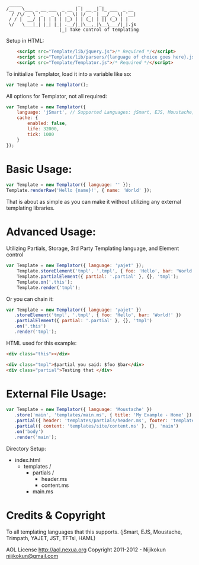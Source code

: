 ```
 _____                     _       _             
/__   \___ _ __ ___  _ __ | | __ _| |_ ___  _ __ 
  / /\/ _ \ '_ ` _ \| '_ \| |/ _` | __/ _ \| '__|
 / / |  __/ | | | | | |_) | | (_| | || (_) | |   
 \/   \___|_| |_| |_| .__/|_|\__,_|\__\___/|_|.js
                    |_| Take control of templating          
```


Setup in HTML:

```html
    <script src="Template/lib/jquery.js">/* Required */</script>
    <script src="Template/lib/parsers/{language of choice goes here}.js">/* Required if utilizing 3rd party langauge */</script>
    <script src="Template/Templator.js">/* Required */</script>
```

To initialize Templator, load it into a variable like so:

```javascript
var Template = new Templator();
```

All options for Templator, not all required:

```javascript
var Template = new Templator({
    language: 'jSmart', // Supported Languages: jSmart, EJS, Moustache, Trimpath, YAJET, JST, HAML, or Empty
    cache: {
        enabled: false,
        life: 32000,
        tick: 1000
    }
});
```

# Basic Usage:

```javascript
var Template = new Templator({ language: '' });
Template.renderRaw('Hello {name}!', { name: 'World' });
```

That is about as simple as you can make it without utilizing any external templating libraries.

# Advanced Usage: 

Utilizing Partials, Storage, 3rd Party Templating language, and Element control

```javascript
var Template = new Templator({ language: 'yajet' });
    Template.storeElement('tmpl', '.tmpl', { foo: 'Hello', bar: 'World!' });
    Template.partialElement({ partial: '.partial' }, {}, 'tmpl');
    Template.on('.this');
    Template.render('tmpl');
```

Or you can chain it:

```javascript
var Template = new Templator({ language: 'yajet' })
   .storeElement('tmpl', '.tmpl', { foo: 'Hello', bar: 'World!' })
   .partialElement({ partial: '.partial' }, {}, 'tmpl')
   .on('.this')
   .render('tmpl');
```

HTML used for this example:

```html
<div class="this"></div>

<div class="tmpl">$partial you said: $foo $bar</div>
<div class="partial">Testing that </div>
```

# External File Usage:

```javascript
var Template = new Templator({ language: 'Moustache' })
   .store('main', 'templates/main.ms', { title: 'My Example - Home' })
   .partial({ header: 'templates/partials/header.ms', footer: 'templates/partials/footer.ms' }, { location: 'index' }, 'main')
   .partial({ content: 'templates/site/content.ms' }, {}, 'main')
   .on('body')
   .render('main');
```

Directory Setup:

* index.html
    * templates /
        * partials /
            * header.ms
            * content.ms
        * main.ms

# Credits & Copyright

To all templating languages that this supports. (jSmart, EJS, Moustache, Trimpath, YAJET, JST, TFTsl, HAML)

AOL License <http://aol.nexua.org>
Copyright 2011-2012 - Nijikokun <nijikokun@gmail.com>
